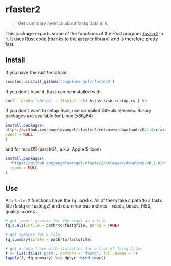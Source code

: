 # rfaster2

> Get summary metrics about fastq data in `R`.

This package exports some of the functions of the Rust program [`faster2`]() in `R`. It uses Rust code (thanks to the [`extendr`]() library) and is therefore pretty fast.

## Install

If you have the rust toolchain

``` r
remotes::install_github('angelovangel/rfaster2')
```

If you don't have it, Rust can be installed with

``` bash
curl --proto '=https' --tlsv1.2 -sSf https://sh.rustup.rs | sh
```

If you don't want to setup Rust, use compiled GitHub releases. Binary packages are available for Linux (x86_64)

``` r
install.packages(
https://github.com/angelovangel/rfaster2/releases/download/v0.1.0/rfaster2_0.1.0_R_x86_64-pc-linux-gnu.tar.gz
repos = NULL
)
```

and for macOS (aarch64, a.k.a. Apple Silicon)

``` r
install.packages(
  "https://github.com/angelovangel/rfaster2/releases/download/v0.1.0/rfaster2_0.1.0_macos_aarch64.tgz",
  repos = NULL
)
```

## Use

All `rfaster2` functions have the `fq_` prefix. All of them take a path to a fastx file (fastq or fastq.gz) and return various metrics - reads, bases, N50, quality scores...

``` r
# get 'mean' qscores for the reads in a file
fq_quals(infile = path/to/fastqfile, phred = TRUE)

# get summary for a file
fq_summary(infile = path/to/fastqfile)

# get a data frame with statistics for a list of fastq files 
f <- list.files('path', pattern = 'fastq', full.names = T)
lapply(f, fq_summary) %>% dplyr::bind_rows()
```
